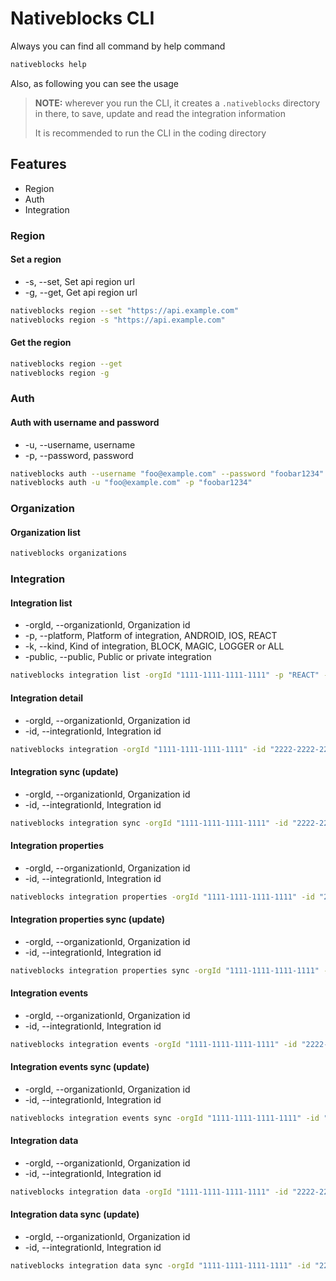 # Nativeblocks CLI

Always you can find all command by help command

```bash
nativeblocks help
```

Also, as following you can see the usage

> **NOTE:** wherever you run the CLI, it creates a `.nativeblocks` directory in there, to save, update and read the
> integration information
>
> It is recommended to run the CLI in the coding directory

## Features

- Region
- Auth
- Integration

### Region

#### Set a region

- -s, --set, Set api region url
- -g, --get, Get api region url

```bash
nativeblocks region --set "https://api.example.com"
nativeblocks region -s "https://api.example.com"
```

#### Get the region

```bash
nativeblocks region --get
nativeblocks region -g
```

### Auth

#### Auth with username and password

- -u, --username, username
- -p, --password, password

```bash
nativeblocks auth --username "foo@example.com" --password "foobar1234"
nativeblocks auth -u "foo@example.com" -p "foobar1234"
```

### Organization

#### Organization list

```bash
nativeblocks organizations
```

### Integration

#### Integration list

- -orgId, --organizationId, Organization id
- -p, --platform, Platform of integration, ANDROID, IOS, REACT
- -k, --kind, Kind of integration, BLOCK, MAGIC, LOGGER or ALL
- -public, --public, Public or private integration

```bash
nativeblocks integration list -orgId "1111-1111-1111-1111" -p "REACT" -k "ALL"  --public false
```

#### Integration detail

- -orgId, --organizationId, Organization id
- -id, --integrationId, Integration id

```bash
nativeblocks integration -orgId "1111-1111-1111-1111" -id "2222-2222-2222-2222"
```

#### Integration sync (update)

- -orgId, --organizationId, Organization id
- -id, --integrationId, Integration id

```bash
nativeblocks integration sync -orgId "1111-1111-1111-1111" -id "2222-2222-2222-2222"
```

#### Integration properties

- -orgId, --organizationId, Organization id
- -id, --integrationId, Integration id

```bash
nativeblocks integration properties -orgId "1111-1111-1111-1111" -id "2222-2222-2222-2222"
```

#### Integration properties sync (update)

- -orgId, --organizationId, Organization id
- -id, --integrationId, Integration id

```bash
nativeblocks integration properties sync -orgId "1111-1111-1111-1111" -id "2222-2222-2222-2222"
```

#### Integration events

- -orgId, --organizationId, Organization id
- -id, --integrationId, Integration id

```bash
nativeblocks integration events -orgId "1111-1111-1111-1111" -id "2222-2222-2222-2222"
```

#### Integration events sync (update)

- -orgId, --organizationId, Organization id
- -id, --integrationId, Integration id

```bash
nativeblocks integration events sync -orgId "1111-1111-1111-1111" -id "2222-2222-2222-2222"
```

#### Integration data

- -orgId, --organizationId, Organization id
- -id, --integrationId, Integration id

```bash
nativeblocks integration data -orgId "1111-1111-1111-1111" -id "2222-2222-2222-2222"
```

#### Integration data sync (update)

- -orgId, --organizationId, Organization id
- -id, --integrationId, Integration id

```bash
nativeblocks integration data sync -orgId "1111-1111-1111-1111" -id "2222-2222-2222-2222"
```